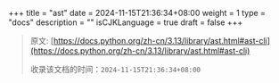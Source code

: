 +++
title = "ast"
date = 2024-11-15T21:36:34+08:00
weight = 1
type = "docs"
description = ""
isCJKLanguage = true
draft = false
+++

> 原文: [https://docs.python.org/zh-cn/3.13/library/ast.html#ast-cli](https://docs.python.org/zh-cn/3.13/library/ast.html#ast-cli)
>
> 收录该文档的时间：`2024-11-15T21:36:34+08:00`
